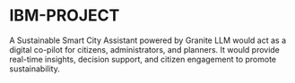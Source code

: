 # IBM-PROJECT
A Sustainable Smart City Assistant powered by Granite LLM would act as a digital co-pilot for citizens, administrators, and planners. It would provide real-time insights, decision support, and citizen engagement to promote sustainability.
